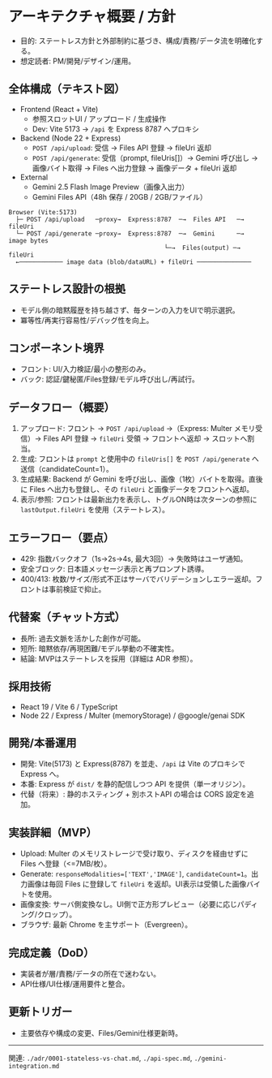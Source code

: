 # アーキテクチャ概要 / 方針

- 目的: ステートレス方針と外部制約に基づき、構成/責務/データ流を明確化する。
- 想定読者: PM/開発/デザイン/運用。

## 全体構成（テキスト図）
- Frontend (React + Vite)
  - 参照スロットUI / アップロード / 生成操作
  - Dev: Vite 5173 → `/api` を Express 8787 へプロキシ
- Backend (Node 22 + Express)
  - `POST /api/upload`: 受信 → Files API 登録 → fileUri 返却
  - `POST /api/generate`: 受信（prompt, fileUris[]）→ Gemini 呼び出し → 画像バイト取得 → Files へ出力登録 → 画像データ + fileUri 返却
- External
  - Gemini 2.5 Flash Image Preview（画像入出力）
  - Gemini Files API（48h 保存 / 20GB / 2GB/ファイル）

```
Browser (Vite:5173)
  ├─ POST /api/upload   ─proxy→  Express:8787  ─→  Files API   ─→ fileUri
  └─ POST /api/generate ─proxy→  Express:8787  ─→  Gemini      ─→ image bytes
                                           └─→  Files(output) ─→ fileUri
  ←──────────── image data (blob/dataURL) + fileUri ───────────────
```

## ステートレス設計の根拠
- モデル側の暗黙履歴を持ち越さず、毎ターンの入力をUIで明示選択。
- 冪等性/再実行容易性/デバッグ性を向上。

## コンポーネント境界
- フロント: UI/入力検証/最小の整形のみ。
- バック: 認証/鍵秘匿/Files登録/モデル呼び出し/再試行。

## データフロー（概要）
1. アップロード: フロント → `POST /api/upload` →（Express: Multer メモリ受信）→ Files API 登録 → `fileUri` 受領 → フロントへ返却 → スロットへ割当。
2. 生成: フロントは `prompt` と使用中の `fileUris[]` を `POST /api/generate` へ送信（candidateCount=1）。
3. 生成結果: Backend が Gemini を呼び出し、画像（1枚）バイトを取得。直後に Files へ出力も登録し、その `fileUri` と画像データをフロントへ返却。
4. 表示/参照: フロントは最新出力を表示し、トグルON時は次ターンの参照に `lastOutput.fileUri` を使用（ステートレス）。

## エラーフロー（要点）
- 429: 指数バックオフ（1s→2s→4s, 最大3回）→ 失敗時はユーザ通知。
- 安全ブロック: 日本語メッセージ表示と再プロンプト誘導。
- 400/413: 枚数/サイズ/形式不正はサーバでバリデーションしエラー返却。フロントは事前検証で抑止。

## 代替案（チャット方式）
- 長所: 過去文脈を活かした創作が可能。
- 短所: 暗黙依存/再現困難/モデル挙動の不確実性。
- 結論: MVPはステートレスを採用（詳細は ADR 参照）。

## 採用技術
- React 19 / Vite 6 / TypeScript
- Node 22 / Express / Multer (memoryStorage) / @google/genai SDK

## 開発/本番運用
- 開発: Vite(5173) と Express(8787) を並走、`/api` は Vite のプロキシで Express へ。
- 本番: Express が `dist/` を静的配信しつつ API を提供（単一オリジン）。
- 代替（将来）: 静的ホスティング + 別ホストAPI の場合は CORS 設定を追加。

## 実装詳細（MVP）
- Upload: Multer のメモリストレージで受け取り、ディスクを経由せずに Files へ登録（<=7MB/枚）。
- Generate: `responseModalities=['TEXT','IMAGE']`, `candidateCount=1`。出力画像は毎回 Files に登録して `fileUri` を返却。UI表示は受領した画像バイトを使用。
- 画像変換: サーバ側変換なし。UI側で正方形プレビュー（必要に応じパディング/クロップ）。
- ブラウザ: 最新 Chrome を主サポート（Evergreen）。

## 完成定義（DoD）
- 実装者が層/責務/データの所在で迷わない。
- API仕様/UI仕様/運用要件と整合。

## 更新トリガー
- 主要依存や構成の変更、Files/Gemini仕様更新時。

---
関連: `./adr/0001-stateless-vs-chat.md`, `./api-spec.md`, `./gemini-integration.md`
